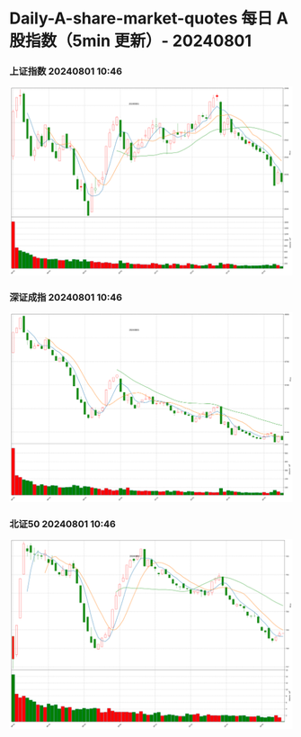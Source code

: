 
# Daily-A-share-market-quotes 每日 A 股指数（5min 更新）- 20240801

### 上证指数 20240801 10:46
![](./fig/2024/8/20240801-sh000001.png)

### 深证成指 20240801 10:46
![](./fig/2024/8/20240801-sz399001.png)

### 北证50 20240801 10:46
![](./fig/2024/8/20240801-bj899050.png)
